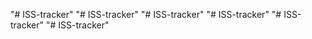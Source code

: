 "# ISS-tracker" 
"# ISS-tracker" 
"# ISS-tracker" 
"# ISS-tracker" 
"# ISS-tracker" 
"# ISS-tracker" 
